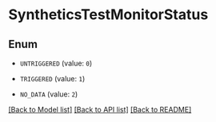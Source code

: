 # SyntheticsTestMonitorStatus

## Enum

- `UNTRIGGERED` (value: `0`)

- `TRIGGERED` (value: `1`)

- `NO_DATA` (value: `2`)

[[Back to Model list]](../README.md#documentation-for-models) [[Back to API list]](../README.md#documentation-for-api-endpoints) [[Back to README]](../README.md)
